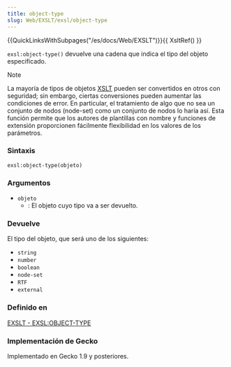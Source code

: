 ```yaml
---
title: object-type
slug: Web/EXSLT/exsl/object-type
---
```


{{QuickLinksWithSubpages("/es/docs/Web/EXSLT")}}{{ XsltRef() }}

`exsl:object-type()` devuelve una cadena que indica el tipo del objeto especificado.

> [!NOTE]
> La mayoría de tipos de objetos [XSLT](/es/XSLT) pueden ser convertidos en otros con seguridad; sin embargo, ciertas conversiones pueden aumentar las condiciones de error. En particular, el tratamiento de algo que no sea un conjunto de nodos (node-set) como un conjunto de nodos lo haría así. Esta función permite que los autores de plantillas con nombre y funciones de extensión proporcionen fácilmente flexibilidad en los valores de los parámetros.

### Sintaxis

```
exsl:object-type(objeto)
```

### Argumentos

- `objeto`
  - : El objeto cuyo tipo va a ser devuelto.

### Devuelve

El tipo del objeto, que será uno de los siguientes:

- `string`
- `number`
- `boolean`
- `node-set`
- `RTF`
- `external`

### Definido en

[EXSLT - EXSL:OBJECT-TYPE](http://www.exslt.org/exsl/functions/object-type/index.html)

### Implementación de Gecko

Implementado en Gecko 1.9 y posteriores.
